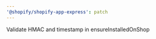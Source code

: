 ```yaml
---
'@shopify/shopify-app-express': patch
---
```


Validate HMAC and timestamp in ensureInstalledOnShop
